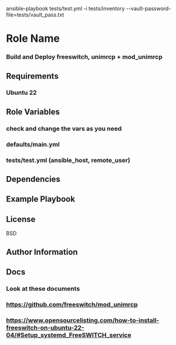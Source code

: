 ansible-playbook tests/test.yml -i tests/inventory --vault-password-file=tests/vault_pass.txt

Role Name
=========

###   Build and Deploy freeswitch, unimrcp + mod_unimrcp

Requirements
------------

###   Ubuntu 22

Role Variables
--------------

###   check and change the vars as you need
###   defaults/main.yml
###   tests/test.yml (ansible_host, remote_user)

Dependencies
------------

Example Playbook
----------------

License
-------

BSD

Author Information
------------------

Docs
----

###   Look at these documents
###   https://github.com/freeswitch/mod_unimrcp
###   https://www.opensourcelisting.com/how-to-install-freeswitch-on-ubuntu-22-04/#Setup_systemd_FreeSWITCH_service